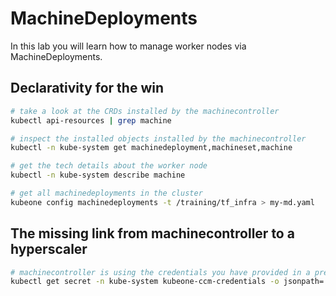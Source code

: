 # MachineDeployments

In this lab you will learn how to manage worker nodes via MachineDeployments.

## Declarativity for the win

```bash
# take a look at the CRDs installed by the machinecontroller
kubectl api-resources | grep machine

# inspect the installed objects installed by the machinecontroller
kubectl -n kube-system get machinedeployment,machineset,machine

# get the tech details about the worker node
kubectl -n kube-system describe machine

# get all machinedeployments in the cluster
kubeone config machinedeployments -t /training/tf_infra > my-md.yaml
```

## The missing link from machinecontroller to a hyperscaler

```bash
# machinecontroller is using the credentials you have provided in a previous step
kubectl get secret -n kube-system kubeone-ccm-credentials -o jsonpath='{.data.GOOGLE_SERVICE_ACCOUNT}' | base64 -d
```
